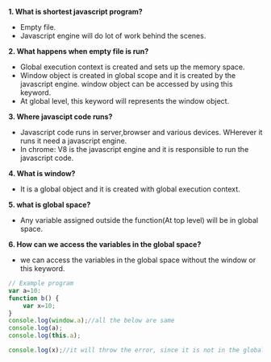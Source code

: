 **1. What is shortest javascript program?**
* Empty file.
* Javascript engine will do lot of work behind the scenes.

**2. What happens when empty file is run?**
* Global execution context is created and sets up the memory space.
* Window object is created in global scope and it is created by the javascript engine. window object can be accessed by using this keyword.
* At global level, this keyword will represents the window object.

**3. Where javascipt code runs?**
* Javascript code runs in server,browser and various devices. WHerever it runs it need a javascript engine.
* In chrome: V8 is the javascript engine and it is responsible to run the javascript code.

**4. What is window?**
* It is a global object and it is created with global execution context.

**5. what is global space?**
* Any variable assigned outside the function(At top level) will be in global space.

**6. How can we access the variables in the global space?**
* we can access the variables in the global space without the window or this keyword.
```javascript
// Example program
var a=10:
function b() {
    var x=10;
}
console.log(window.a);//all the below are same
console.log(a);
console.log(this.a);

console.log(x);//it will throw the error, since it is not in the global space.
```

